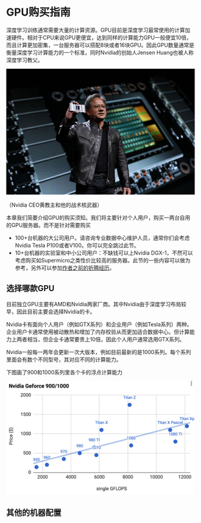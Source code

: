 # GPU购买指南

深度学习训练通常需要大量的计算资源。GPU目前是深度学习最常使用的计算加速硬件。相对于CPU来说GPU更便宜，达到同样的计算能力GPU一般便宜10倍，而且计算更加密集，一台服务器可以搭配8块或者16块GPU。因此GPU数量通常是衡量深度学习计算能力的一个标准，同时Nvidia的创始人Jensen Huang也被人称深度学习教父。

![](../img/jenson.jpg)

（Nvidia CEO黄教主和他的战术核武器）

本章我们简要介绍GPU的购买须知。我们将主要针对个人用户，购买一两台自用的GPU服务器。而不是针对需要购买

- 100+台机器的大公司用户。请咨询专业数据中心维护人员，通常你们会考虑Nvidia Tesla P100或者V100。你可以完全跳过此节。
- 10+台机器的实验室和中小公司用户：不缺钱可以上Nvidia DGX-1，不然可以考虑购买如Supermicro之类性价比较高的服务器。此节的一些内容可以做为参考，另外可以参加[作者之前的折腾经历](http://mli.github.io/gpu/2016/01/17/build-gpu-clusters/)。

## 选择哪款GPU

目前独立GPU主要有AMD和Nvidia两家厂商。其中Nvidia由于深度学习布局较早，因此目前主要会选择Nvidia的卡。

Nvidia卡有面向个人用户（例如GTX系列）和企业用户（例如Tesla系列）两种。企业用户卡通常使用被动散热和增加了内存校验从而更加适合数据中心。但计算能力上两者相当，但企业卡通常要贵上10倍，因此个人用户通常选用GTX系列。

Nvidia一般每一两年会更新一次大版本，例如目前最新的是1000系列。每个系列里面会有数个不同型号，其对应不同的计算能力。

下图画了900和1000系列里各个卡的浮点计算能力

![](../img/gtx.png)

## 其他的机器配置

